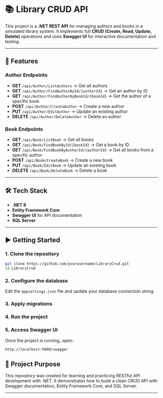 # 📚 Library CRUD API

This project is a **.NET REST API** for managing authors and books in a simulated library system.
It implements full **CRUD (Create, Read, Update, Delete)** operations and uses **Swagger UI** for interactive documentation and testing.

---

## 🚀 Features

### Author Endpoints

* **GET** `/api/Author/ListAuthors` → Get all authors
* **GET** `/api/Author/FindAuthorById/{authorId}` → Get an author by ID
* **GET** `/api/Author/FindAuthorByBookId/{bookId}` → Get the author of a specific book 
* **POST** `/api/Author/CreateAuthor` → Create a new author
* **PUT** `/api/Author/EditAuthor` → Update an existing author
* **DELETE** `/api/Author/DeleteAuthor` → Delete an author

### Book Endpoints

* **GET** `/api/Book/ListBook` → Get all books
* **GET** `/api/Book/FindBookById/{bookId}` → Get a book by ID
* **GET** `/api/Book/FindBookByAuthorId/{authorId}` → Get all books from a specific author
* **POST** `/api/Book/CreateBook` → Create a new book
* **PUT** `/api/Book/EditBook` → Update an existing book
* **DELETE** `/api/Book/DeleteBook` → Delete a book

---

## 🛠 Tech Stack

* **.NET 8**
* **Entity Framework Core**
* **Swagger UI** for API documentation
* **SQL Server**

---

## ▶️ Getting Started

### 1. Clone the repository

```bash
git clone https://github.com/yourusername/LibraryCrud.git
cd LibraryCrud
```

### 2. Configure the database

Edit the `appsettings.json` file and update your database connection string.

### 3. Apply migrations 

### 4. Run the project

### 5. Access Swagger UI

Once the project is running, open:

```
http://localhost:5000/swagger
```

## 📌 Project Purpose

This repository was created for learning and practicing RESTful API development with .NET.
It demonstrates how to build a clean CRUD API with Swagger documentation, Entity Framework Core, and SQL Server.

---
